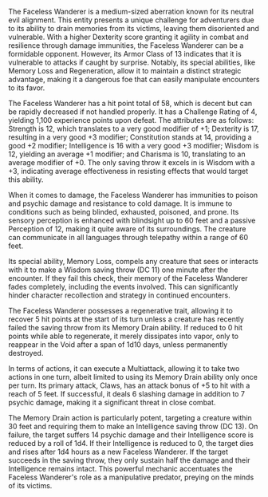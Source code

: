 The Faceless Wanderer is a medium-sized aberration known for its neutral evil alignment. This entity presents a unique challenge for adventurers due to its ability to drain memories from its victims, leaving them disoriented and vulnerable. With a higher Dexterity score granting it agility in combat and resilience through damage immunities, the Faceless Wanderer can be a formidable opponent. However, its Armor Class of 13 indicates that it is vulnerable to attacks if caught by surprise. Notably, its special abilities, like Memory Loss and Regeneration, allow it to maintain a distinct strategic advantage, making it a dangerous foe that can easily manipulate encounters to its favor.

The Faceless Wanderer has a hit point total of 58, which is decent but can be rapidly decreased if not handled properly. It has a Challenge Rating of 4, yielding 1,100 experience points upon defeat. The attributes are as follows: Strength is 12, which translates to a very good modifier of +1; Dexterity is 17, resulting in a very good +3 modifier; Constitution stands at 14, providing a good +2 modifier; Intelligence is 16 with a very good +3 modifier; Wisdom is 12, yielding an average +1 modifier; and Charisma is 10, translating to an average modifier of +0. The only saving throw it excels in is Wisdom with a +3, indicating average effectiveness in resisting effects that would target this ability.

When it comes to damage, the Faceless Wanderer has immunities to poison and psychic damage and resistance to cold damage. It is immune to conditions such as being blinded, exhausted, poisoned, and prone. Its sensory perception is enhanced with blindsight up to 60 feet and a passive Perception of 12, making it quite aware of its surroundings. The creature can communicate in all languages through telepathy within a range of 60 feet.

Its special ability, Memory Loss, compels any creature that sees or interacts with it to make a Wisdom saving throw (DC 11) one minute after the encounter. If they fail this check, their memory of the Faceless Wanderer fades completely, including the events involved. This can significantly hinder character recollection and strategy in continued encounters. 

The Faceless Wanderer possesses a regenerative trait, allowing it to recover 5 hit points at the start of its turn unless a creature has recently failed the saving throw from its Memory Drain ability. If reduced to 0 hit points while able to regenerate, it merely dissipates into vapor, only to reappear in the Void after a span of 1d10 days, unless permanently destroyed.

In terms of actions, it can execute a Multiattack, allowing it to take two actions in one turn, albeit limited to using its Memory Drain ability only once per turn. Its primary attack, Claws, has an attack bonus of +5 to hit with a reach of 5 feet. If successful, it deals 6 slashing damage in addition to 7 psychic damage, making it a significant threat in close combat. 

The Memory Drain action is particularly potent, targeting a creature within 30 feet and requiring them to make an Intelligence saving throw (DC 13). On failure, the target suffers 14 psychic damage and their Intelligence score is reduced by a roll of 1d4. If their Intelligence is reduced to 0, the target dies and rises after 1d4 hours as a new Faceless Wanderer. If the target succeeds in the saving throw, they only sustain half the damage and their Intelligence remains intact. This powerful mechanic accentuates the Faceless Wanderer's role as a manipulative predator, preying on the minds of its victims.